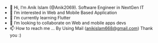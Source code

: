 - 👋 Hi, I’m Anik Islam (@Anik2069). Software Engineer in NextGen IT
- 👀 I’m interested in Web and Mobile Based Application
- 🌱 I’m currently learning Flutter
- 💞️ I’m looking to collaborate on Web and mobile apps devs
- 📫 How to reach me ... By Using Mail (anikislam668@gmail.com)
Thank you :)

<!---
Anik2069/Anik2069 is a ✨ special ✨ repository because its `README.md` (this file) appears on your GitHub profile.
You can click the Preview link to take a look at your changes.
--->
